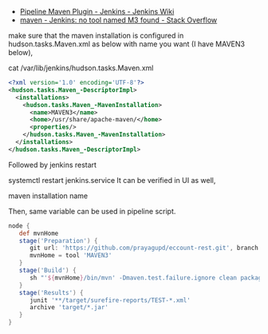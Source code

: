 
* [Pipeline Maven Plugin - Jenkins - Jenkins Wiki ](https://wiki.jenkins.io/display/JENKINS/Pipeline+Maven+Plugin)
* [maven - Jenkins: no tool named M3 found - Stack Overflow ](https://stackoverflow.com/questions/39260508/jenkins-no-tool-named-m3-found)

make sure that the maven installation is configured in hudson.tasks.Maven.xml as below with name you want (I have MAVEN3 below),

cat /var/lib/jenkins/hudson.tasks.Maven.xml

```xml
<?xml version='1.0' encoding='UTF-8'?>
<hudson.tasks.Maven_-DescriptorImpl>
  <installations>
    <hudson.tasks.Maven_-MavenInstallation>
      <name>MAVEN3</name>
      <home>/usr/share/apache-maven/</home>
      <properties/>
    </hudson.tasks.Maven_-MavenInstallation>
  </installations>
</hudson.tasks.Maven_-DescriptorImpl>
```
Followed by jenkins restart

systemctl restart jenkins.service
It can be verified in UI as well,

maven installation name

Then, same variable can be used in pipeline script.

```groovy
node {
   def mvnHome
   stage('Preparation') {
      git url: 'https://github.com/prayagupd/eccount-rest.git', branch: 'REST-API-load-balancing'
      mvnHome = tool 'MAVEN3'
   }
   stage('Build') {
      sh "'${mvnHome}/bin/mvn' -Dmaven.test.failure.ignore clean package"
   }
   stage('Results') {
      junit '**/target/surefire-reports/TEST-*.xml'
      archive 'target/*.jar'
   }
}
```